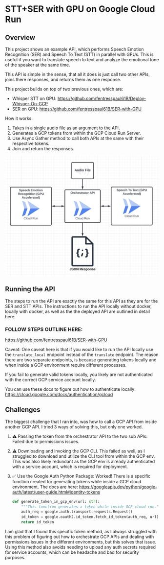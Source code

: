 # STT+SER with GPU on Google Cloud Run

## Overview
This project shows an example API, which performs Speech Emotion Recognition (SER)
and Speech To Text (STT) in parallel with GPUs. This is useful if you want to 
translate speech to text and analyze the emotional tone of the speaker at the 
same time. 

This API is simple in the sense, that all it does is just call two other APIs, 
joins there responses, and returns them as one response. 

This project builds on top of two previous ones, which are:
- Whisper STT on GPU: https://github.com/fentresspaul61B/Deploy-Whisper-On-GCP
- SER on GPU: https://github.com/fentresspaul61B/SER-with-GPU

How it works:

1. Takes in a single audio file as an argument to the API.
2. Generates a GCP tokens from within the GCP Cloud Run Server. 
3. Use Async Gather method to call both APIs at the same with their respective 
tokens. 
4. Join and return the responses. 

![Alt text](docs/DiagramAPI.png)

## Running the API
The steps to run the API are exactly the same for this API as they are
for the SER and STT APIs. The instructions to run the API locally without docker, locally with docker, as well as the the deployed API are outlined in detail here: 

### FOLLOW STEPS OUTLINE HERE:
https://github.com/fentresspaul61B/SER-with-GPU

Caveat: One caveat here is that if you would like to run the API locally use the ```translate_local``` endpoint instead of the ```translate``` endpoint. The reason there are two separate endpoints, is because generating tokens locally and when inside a GCP environment require different processes. 

If you fail to generate valid tokens locally, you likely are not authenticated with the correct GCP service account locally. 

You can use these docs to figure out how to authenticate locally:
https://cloud.google.com/docs/authentication/gcloud


## Challenges 
The biggest challenge that I ran into, was how to call a GCP API from inside
another GCP API. I tried 3 ways of solving this, but only one worked. 

1. ⚠️ Passing the token from the orchestrator API to the two sub APIs: Failed due 
to permissions issues. 
2. ⚠️ Downloading and invoking the GCP CLI. This failed as well, as I struggled to download and utilize the CLI tool from within
the GCP env. This was also likely redundant as the GCP env is already authenticated with a service account, which is required for deployment.
3. ✅ Use the Google Auth Python Package: Worked! There is a specific function 
created for generating tokens while inside a GCP cloud environment. The docs 
are here: https://googleapis.dev/python/google-auth/latest/user-guide.html#identity-tokens 

    ```python
    def generate_token_in_gcp_env(url: str):
        """This function generates a token while inside GCP cloud run."""
        auth_req = google.auth.transport.requests.Request()
        id_token = google.oauth2.id_token.fetch_id_token(auth_req, url)
        return id_token


    ```

I am glad that I found this specific token method, as I always struggled with this problem of figuring out how to orchestrate GCP APIs and dealing with 
permissions issues in the different environments, but this solves that 
issue. Using this method also avoids needing to upload any auth secrets required for service accounts, which can be headache and bad for security purposes. 

